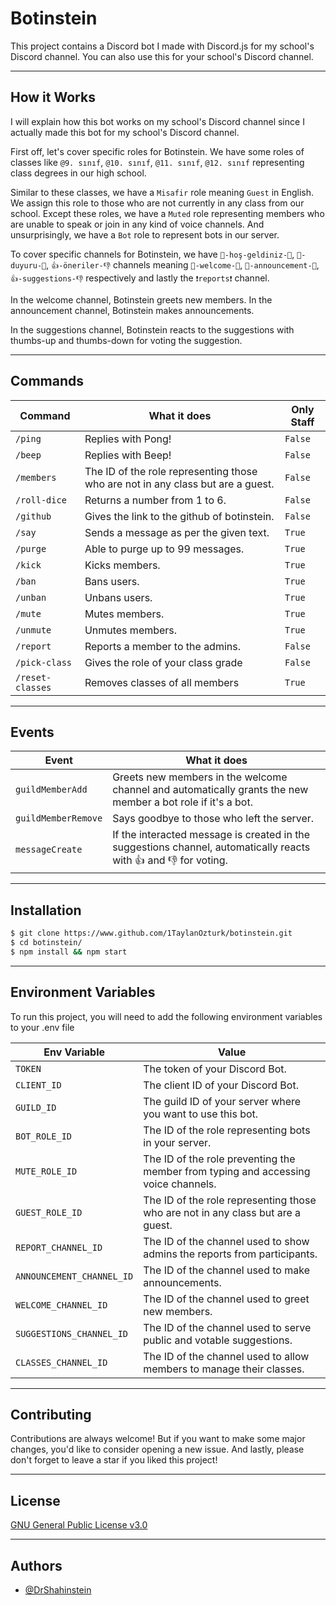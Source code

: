 # Botinstein

This project contains a Discord bot I made with Discord.js for my school's Discord channel. You can also use this for your school's Discord channel.

---

## How it Works

I will explain how this bot works on my school's Discord channel since I actually made this bot for my school's Discord channel.

First off, let's cover specific roles for Botinstein. We have some roles of classes like `@9. sınıf`, `@10. sınıf`, `@11. sınıf`, `@12. sınıf` representing class degrees in our high school.

Similar to these classes, we have a `Misafir` role meaning `Guest` in English. We assign this role to those who are not currently in any class from our school. Except these roles, we have a `Muted` role representing members who are unable to speak or join in any kind of voice channels. And unsurprisingly, we have a `Bot` role to represent bots in our server. <br />

To cover specific channels for Botinstein, we have `👋-hoş-geldiniz-👋`, `📢-duyuru-📢`, `👍-öneriler-👎` channels meaning `👋-welcome-👋`, `📢-announcement-📢`, `👍-suggestions-👎` respectively and lastly the `❗reports❗` channel.

In the welcome channel, Botinstein greets new members. In the announcement channel, Botinstein makes announcements.

In the suggestions channel, Botinstein reacts to the suggestions with thumbs-up and thumbs-down for voting the suggestion.

---

## Commands

| Command          | What it does                                                                    | Only Staff |
| ---------------- | ------------------------------------------------------------------------------- | ---------- |
| `/ping`          | Replies with Pong!                                                              | `False`    |
| `/beep`          | Replies with Beep!                                                              | `False`    |
| `/members`       | The ID of the role representing those who are not in any class but are a guest. | `False`    |
| `/roll-dice`     | Returns a number from 1 to 6.                                                   | `False`    |
| `/github`        | Gives the link to the github of botinstein.                                     | `False`    |
| `/say`           | Sends a message as per the given text.                                          | `True`     |
| `/purge`         | Able to purge up to 99 messages.                                                | `True`     |
| `/kick`          | Kicks members.                                                                  | `True`     |
| `/ban`           | Bans users.                                                                     | `True`     |
| `/unban`         | Unbans users.                                                                   | `True`     |
| `/mute`          | Mutes members.                                                                  | `True`     |
| `/unmute`        | Unmutes members.                                                                | `True`     |
| `/report`        | Reports a member to the admins.                                                 | `False`    |
| `/pick-class`    | Gives the role of your class grade                                              | `False`    |
| `/reset-classes` | Removes classes of all members                                                  | `True`     |

---

## Events

| Event               | What it does                                                                                                     |
| ------------------- | ---------------------------------------------------------------------------------------------------------------- |
| `guildMemberAdd`    | Greets new members in the welcome channel and automatically grants the new member a bot role if it's a bot.      |
| `guildMemberRemove` | Says goodbye to those who left the server.                                                                       |
| `messageCreate`     | If the interacted message is created in the suggestions channel, automatically reacts with 👍 and 👎 for voting. |

---

## Installation

```bash
$ git clone https://www.github.com/1TaylanOzturk/botinstein.git
$ cd botinstein/
$ npm install && npm start
```

---

## Environment Variables

To run this project, you will need to add the following environment variables to your .env file

| Env Variable              | Value                                                                              |
| ------------------------- | ---------------------------------------------------------------------------------- |
| `TOKEN`                   | The token of your Discord Bot.                                                     |
| `CLIENT_ID`               | The client ID of your Discord Bot.                                                 |
| `GUILD_ID`                | The guild ID of your server where you want to use this bot.                        |
| `BOT_ROLE_ID`             | The ID of the role representing bots in your server.                               |
| `MUTE_ROLE_ID`            | The ID of the role preventing the member from typing and accessing voice channels. |
| `GUEST_ROLE_ID`           | The ID of the role representing those who are not in any class but are a guest.    |
| `REPORT_CHANNEL_ID`       | The ID of the channel used to show admins the reports from participants.           |
| `ANNOUNCEMENT_CHANNEL_ID` | The ID of the channel used to make announcements.                                  |
| `WELCOME_CHANNEL_ID`      | The ID of the channel used to greet new members.                                   |
| `SUGGESTIONS_CHANNEL_ID`  | The ID of the channel used to serve public and votable suggestions.                |
| `CLASSES_CHANNEL_ID`      | The ID of the channel used to allow members to manage their classes.               |

---

## Contributing

Contributions are always welcome! But if you want to make some major changes, you'd like to consider opening a new issue. And lastly, please don't forget to leave a star if you liked this project!

---

## License

[GNU General Public License v3.0](https://choosealicense.com/licenses/gpl-3.0/)

---

## Authors

- [@DrShahinstein](https://github.com/1TaylanOzturk)
